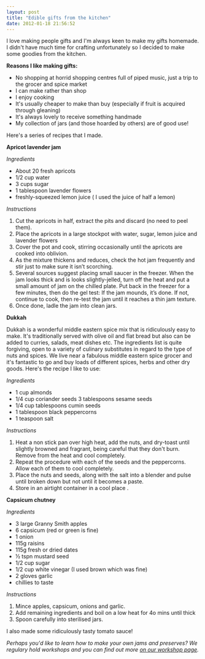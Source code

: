 ```yaml
---
layout: post
title: "Edible gifts from the kitchen"
date: 2012-01-18 21:56:52
---
```


I love making people gifts and I'm always keen to make my gifts homemade. I didn't have much time for crafting unfortunately so I decided to make some goodies from the kitchen.

<span style="font-weight: bold;">Reasons I like making gifts:</span>

*   No shopping at horrid shopping centres full of piped music, just a trip to the grocer and spice market
*   I can make rather than shop
*   I enjoy cooking
*   It's usually cheaper to make than buy (especially if fruit is acquired through gleaning)
*   It's always lovely to receive something handmade
*   My collection of jars (and those hoarded by others) are of good use!

Here's a series of recipes that I made.

<span style="font-weight: bold; ">Apricot lavender jam</span>

*Ingredients*

*   About 20 fresh apricots
*   1/2 cup water
*   3 cups sugar
*   1 tablespoon lavender flowers
*   freshly-squeezed lemon juice ( I used the juice of half a lemon)

*Instructions*

1.  Cut the apricots in half, extract the pits and discard (no need to peel them).
2.  Place the apricots in a large stockpot with water, sugar, lemon juice and lavender flowers
3.  Cover the pot and cook, stirring occasionally until the apricots are cooked into oblivion. 
4.  As the mixture thickens and reduces, check the hot jam frequently and stir just to make sure it isn’t scorching.
5.  Several sources suggest placing small saucer in the freezer. When the jam looks thick and is looks slightly-jelled, turn off the heat and put a small amount of jam on the chilled plate. Put back in the freezer for a few minutes, then do the gel test: If the jam mounds, it’s done. If not, continue to cook, then re-test the jam until it reaches a thin jam texture.
6.  Once done, ladle the jam into clean jars.

<span style="font-weight: bold;">Dukkah</span>

Dukkah is a wonderful middle eastern spice mix that is ridiculously easy to make. It's traditionally served with olive oil and flat bread but also can be added to curries, salads, meat dishes etc. The ingredients list is quite forgiving, open to a variety of culinary substitutes in regard to the type of nuts and spices. We live near a fabulous middle eastern spice grocer and it's fantastic to go and buy loads of different spices, herbs and other dry goods. Here's the recipe I like to use:

*Ingredients*

*   1 cup almonds
*   1/4 cup coriander seeds 3 tablespoons sesame seeds
*   1/4 cup tablespoons cumin seeds
*   1 tablespoon black peppercorns
*   1 teaspoon salt

*Instructions*

1.  Heat a non stick pan over high heat, add the nuts, and dry-toast until slightly browned and fragrant, being careful that they don't burn. Remove from the heat and cool completely.
2.  Repeat the procedure with each of the seeds and the peppercorns. Allow each of them to cool completely.
3.  Place the nuts and seeds, along with the salt into a blender and pulse until broken down but not until it becomes a paste.
4.  Store in an airtight container in a cool place .

**Capsicum chutney**

*Ingredients*

*   3 large Granny Smith apples
*   6 capsicum (red or green is fine)
*   1 onion
*   115g raisins
*   115g fresh or dried dates
*   ½ tspn mustard seed
*   1/2 cup sugar
*   1/2 cup white vinegar (I used brown which was fine)
*   2 gloves garlic
*   chillies to taste

*Instructions*

1.  Mince apples, capsicum, onions and garlic.
2.  Add remaining ingredients and boil on a low heat for 4o mins until thick
3.  Spoon carefully into sterilised jars.

I also made some ridiculously tasty tomato sauce!

*Perhaps you'd like to learn how to make your own jams and preserves? We regulary hold workshops and you can find out more [on our workshop page][1].*

 [1]: http://www.greenrenters.org/workshops